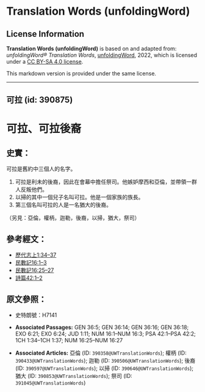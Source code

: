 # Translation Words (unfoldingWord)

## License Information

**Translation Words (unfoldingWord)** is based on and adapted from: _unfoldingWord® Translation Words_, [unfoldingWord](https://unfoldingword.org/utw), 2022, which is licensed under a [CC BY-SA 4.0 license](https://creativecommons.org/licenses/by-sa/4.0/legalcode.en).

This markdown version is provided under the same license.



--------------------------------

## 可拉 (id: 390875)

可拉、可拉後裔
=======

史實：
---

可拉是舊約中三個人的名字。

1. 可拉是利未的後裔，因此在會幕中擔任祭司。他嫉妒摩西和亞倫，並帶領一群人反叛他們。
2. 以掃的其中一個兒子名叫可拉。他是一個家族的族長。
3. 第三個名叫可拉的人是一名猶大的後裔。

（另見：亞倫，權柄，迦勒，後裔，以掃，猶大，祭司）

參考經文：
-----

* [歷代志上1:34–37](https://ref.ly/1Chr1:34-1Chr1:37)
* [民數記16:1–3](https://ref.ly/Num16:1-Num16:3)
* [民數記16:25–27](https://ref.ly/Num16:25-Num16:27)
* [詩篇42:1–2](https://ref.ly/Ps42:1-Ps42:2)

原文參照：
-----

* 史特朗號：H7141

* **Associated Passages:** GEN 36:5; GEN 36:14; GEN 36:16; GEN 36:18; EXO 6:21; EXO 6:24; JUD 1:11; NUM 16:1–NUM 16:3; PSA 42:1–PSA 42:2; 1CH 1:34–1CH 1:37; NUM 16:25–NUM 16:27
* **Associated Articles:** 亞倫 (ID: `390358@UWTranslationWords`); 權柄 (ID: `390433@UWTranslationWords`); 迦勒 (ID: `390506@UWTranslationWords`); 後裔 (ID: `390597@UWTranslationWords`); 以掃 (ID: `390646@UWTranslationWords`); 猶大 (ID: `390853@UWTranslationWords`); 祭司 (ID: `391045@UWTranslationWords`)

